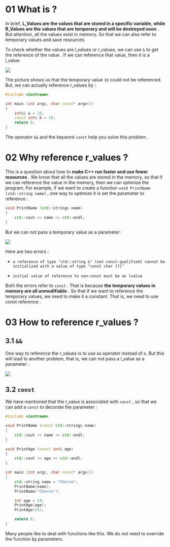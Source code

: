 # 01 What is ?

In brief, **L_Values are the values that are stored in a specific variable, while R_Values are the values that are temporary and will be destroyed soon** . But attention, all the values exist in memory. So that we can also refer to temporary values and save resources.

To check whether the values are l_values or r_values, we can use `&` to get the reference of the value . If we can reference that value, then it is a l_value.

![](https://scutrobotlab.feishu.cn/space/api/box/stream/download/asynccode/?code=NDhmZjkyM2U5ODkyY2I1YWM5NjFlYWRlMjkzZWI4ODdfdWV5dzF0WjZWTTRrb1p0aDZMSkM3UjZPdnNyZVByM1FfVG9rZW46T3pGM2JGVnBwb2NxUEp4UkhOZ2M1T1NabkZnXzE3MjA4MzcyNzI6MTcyMDg0MDg3Ml9WNA)

The picture shows us that the temporary value `10` could not be referenced. But, we can actually reference r_values by :

```C++
#include <iostream>

int main (int argc, char const* argv[])
{
    int&& a = 10;
    const int& b = 10;
    return 0;
}
```

The operator `&&` and the keyword `const` help you solve this problem .

# 02 Why reference r_values ?

This is a question about how to **make C++ run faster and use fewer resources** . We know that all the values are stored in the memory, so that if we can reference the value in the memory, then we can optimize the program. For example, if we want to create a function `void PrintName (std::string name)` , one way to optimize it is set the parameter to reference :

```C++
void PrintName (std::string& name)
{
    std::cout << name << std::endl;
}
```

But we can not pass a temporary value as a parameter :

![](https://scutrobotlab.feishu.cn/space/api/box/stream/download/asynccode/?code=ZjBlOTA5YjlkNjRmMjRlZGJlMjc5Yjk2NDNmN2Y2ZjBfSExPdDlVbmdITnZ6VjRPaWFyRXF1UW8xQk83RVpROVBfVG9rZW46SnRaMmJpT243b1BzWmV4RkZIa2NXbGN4bmhlXzE3MjA4MzcyNzI6MTcyMDg0MDg3Ml9WNA)

Here are two errors :

- `a reference of type "std::string &" (not const-qualified) cannot be initialized with a value of type "const char [7]"`
    
- `initial value of reference to non-const must be an lvalue`
    

Both the errors refer to `const` . That is because **the temporary values in memory are all unmodifiable** . So that if we want to reference the temporary values, we need to make it a constant. That is, we need to use const reference .

# 03 How to reference r_values ?

## 3.1 `&&`

One way to reference the r_values is to use `&&` operator instead of `&`. But this will lead to another problem, that is, we can not pass a l_value as a parameter :

![](https://scutrobotlab.feishu.cn/space/api/box/stream/download/asynccode/?code=NzVkZmVjN2Y1NWVkNmYyMzVjZWY5N2Y5MmM1YTIzYjhfaFZHam5aN3o1dEpvYmVJV1V0UkpkZjhQbjdFTmtScFVfVG9rZW46SFh6aWI5ZVN6bzNKSWF4SWRxUmNtWFpBbmllXzE3MjA4MzcyNzI6MTcyMDg0MDg3Ml9WNA)

## 3.2 `const`

We have mentioned that the r_value is associated with `const` , so that we can add a `const` to decorate the parameter :

```C++
#include <iostream>

void PrintName (const std::string& name)
{
    std::cout << name << std::endl;
}

void PrintAge (const int& age)
{
    std::cout << age << std::endl;
}

int main (int argc, char const* argv[])
{
    std::string name = "Cherno";
    PrintName(name);
    PrintName("Cherno");

    int age = 24;
    PrintAge(age);
    PrintAge(24);

    return 0;
}
```

Many people like to deal with functions like this. We do not need to override the function by parameters.
